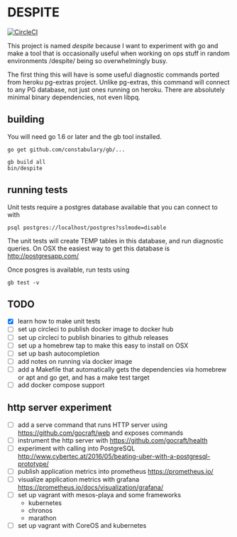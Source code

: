 # DESPITE
[![CircleCI](https://circleci.com/gh/kindlyops/despite.svg?style=svg)](https://circleci.com/gh/kindlyops/despite)

This project is named *despite* because I want to experiment with go and make
a tool that is occasionally useful when working on ops stuff in random
environments /despite/ being so overwhelmingly busy.

The first thing this will have is some useful diagnostic commands ported from
heroku pg-extras project. Unlike pg-extras, this command will connect to any
PG database, not just ones running on heroku. There are absolutely minimal
binary dependencies, not even libpq.

## building

You will need go 1.6 or later and the gb tool installed.

    go get github.com/constabulary/gb/...

    gb build all
    bin/despite

## running tests

Unit tests require a postgres database available that you can connect to with

    psql postgres://localhost/postgres?sslmode=disable

The unit tests will create TEMP tables in this database, and run diagnostic
queries. On OSX the easiest way to get this database is http://postgresapp.com/

Once posgres is available, run tests using

    gb test -v

## TODO

* [x] learn how to make unit tests
* [ ] set up circleci to publish docker image to docker hub
* [ ] set up circleci to publish binaries to github releases
* [ ] set up a homebrew tap to make this easy to install on OSX
* [ ] set up bash autocompletion
* [ ] add notes on running via docker image
* [ ] add a Makefile that automatically gets the dependencies
      via homebrew or apt and go get, and has a make test target
* [ ] add docker compose support

## http server experiment

* [ ] add a serve command that runs HTTP server using
      https://github.com/gocraft/web and exposes commands
* [ ] instrument the http server with https://github.com/gocraft/health
* [ ] experiment with calling into PostgreSQL
      http://www.cybertec.at/2016/05/beating-uber-with-a-postgresql-prototype/
* [ ] publish application metrics into prometheus
      https://prometheus.io/
* [ ] visualize application metrics with grafana
      https://prometheus.io/docs/visualization/grafana/
* [ ] set up vagrant with mesos-playa and some frameworks
  * kubernetes
  * chronos
  * marathon
* [ ] set up vagrant with CoreOS and kubernetes

